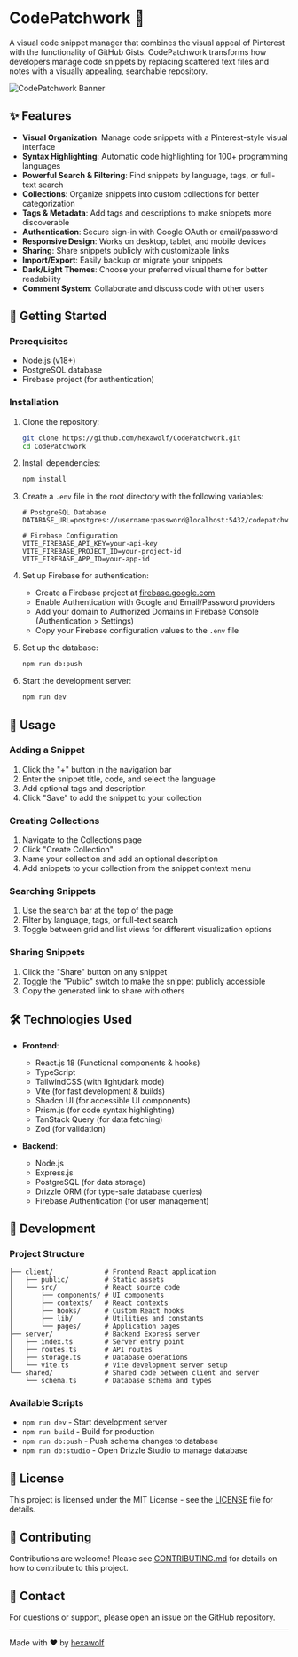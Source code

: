 # CodePatchwork 🧩

A visual code snippet manager that combines the visual appeal of Pinterest with the functionality of GitHub Gists. CodePatchwork transforms how developers manage code snippets by replacing scattered text files and notes with a visually appealing, searchable repository.

![CodePatchwork Banner](./public/codepatchwork-banner.png)

## ✨ Features

- **Visual Organization**: Manage code snippets with a Pinterest-style visual interface
- **Syntax Highlighting**: Automatic code highlighting for 100+ programming languages
- **Powerful Search & Filtering**: Find snippets by language, tags, or full-text search
- **Collections**: Organize snippets into custom collections for better categorization
- **Tags & Metadata**: Add tags and descriptions to make snippets more discoverable
- **Authentication**: Secure sign-in with Google OAuth or email/password
- **Responsive Design**: Works on desktop, tablet, and mobile devices
- **Sharing**: Share snippets publicly with customizable links
- **Import/Export**: Easily backup or migrate your snippets
- **Dark/Light Themes**: Choose your preferred visual theme for better readability
- **Comment System**: Collaborate and discuss code with other users

## 🚀 Getting Started

### Prerequisites

- Node.js (v18+)
- PostgreSQL database
- Firebase project (for authentication)

### Installation

1. Clone the repository:
   ```bash
   git clone https://github.com/hexawolf/CodePatchwork.git
   cd CodePatchwork
   ```

2. Install dependencies:
   ```bash
   npm install
   ```

3. Create a `.env` file in the root directory with the following variables:
   ```
   # PostgreSQL Database
   DATABASE_URL=postgres://username:password@localhost:5432/codepatchwork
   
   # Firebase Configuration
   VITE_FIREBASE_API_KEY=your-api-key
   VITE_FIREBASE_PROJECT_ID=your-project-id
   VITE_FIREBASE_APP_ID=your-app-id
   ```

4. Set up Firebase for authentication:
   - Create a Firebase project at [firebase.google.com](https://firebase.google.com/)
   - Enable Authentication with Google and Email/Password providers
   - Add your domain to Authorized Domains in Firebase Console (Authentication > Settings)
   - Copy your Firebase configuration values to the `.env` file

5. Set up the database:
   ```bash
   npm run db:push
   ```

6. Start the development server:
   ```bash
   npm run dev
   ```

## 🔧 Usage

### Adding a Snippet

1. Click the "+" button in the navigation bar
2. Enter the snippet title, code, and select the language
3. Add optional tags and description
4. Click "Save" to add the snippet to your collection

### Creating Collections

1. Navigate to the Collections page
2. Click "Create Collection"
3. Name your collection and add an optional description
4. Add snippets to your collection from the snippet context menu

### Searching Snippets

1. Use the search bar at the top of the page
2. Filter by language, tags, or full-text search
3. Toggle between grid and list views for different visualization options

### Sharing Snippets

1. Click the "Share" button on any snippet
2. Toggle the "Public" switch to make the snippet publicly accessible
3. Copy the generated link to share with others

## 🛠️ Technologies Used

- **Frontend**:
  - React.js 18 (Functional components & hooks)
  - TypeScript
  - TailwindCSS (with light/dark mode)
  - Vite (for fast development & builds)
  - Shadcn UI (for accessible UI components)
  - Prism.js (for code syntax highlighting)
  - TanStack Query (for data fetching)
  - Zod (for validation)

- **Backend**:
  - Node.js
  - Express.js
  - PostgreSQL (for data storage)
  - Drizzle ORM (for type-safe database queries)
  - Firebase Authentication (for user management)

## 🧪 Development

### Project Structure

```
├── client/             # Frontend React application
│   ├── public/         # Static assets
│   └── src/            # React source code
│       ├── components/ # UI components
│       ├── contexts/   # React contexts
│       ├── hooks/      # Custom React hooks
│       ├── lib/        # Utilities and constants
│       └── pages/      # Application pages
├── server/             # Backend Express server
│   ├── index.ts        # Server entry point
│   ├── routes.ts       # API routes
│   ├── storage.ts      # Database operations
│   └── vite.ts         # Vite development server setup
└── shared/             # Shared code between client and server
    └── schema.ts       # Database schema and types
```

### Available Scripts

- `npm run dev` - Start development server
- `npm run build` - Build for production
- `npm run db:push` - Push schema changes to database
- `npm run db:studio` - Open Drizzle Studio to manage database

## 📝 License

This project is licensed under the MIT License - see the [LICENSE](LICENSE) file for details.

## 🤝 Contributing

Contributions are welcome! Please see [CONTRIBUTING.md](CONTRIBUTING.md) for details on how to contribute to this project.

## 📧 Contact

For questions or support, please open an issue on the GitHub repository.

---

Made with ❤️ by [hexawolf](https://github.com/hexawolf)